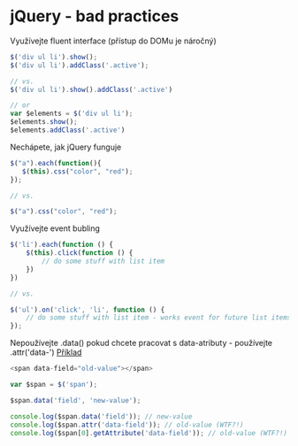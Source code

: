 # jQuery - bad practices

Využívejte fluent interface (přístup do DOMu je náročný)

```js
$('div ul li').show();
$('div ul li').addClass('.active');

// vs.
$('div ul li').show().addClass('.active')

// or
var $elements = $('div ul li');
$elements.show();
$elements.addClass('.active')
```

Nechápete, jak jQuery funguje

```js
$("a").each(function(){
   $(this).css("color", "red");
});

// vs.

$("a").css("color", "red");
```

Využívejte event bubling

```js
$('li').each(function () {
	$(this).click(function () {
		// do some stuff with list item
	})
})

// vs.

$('ul').on('click', 'li', function () {
	// do some stuff with list item - works event for future list items
});
```

Nepoužívejte .data() pokud chcete pracovat s data-atributy - používejte .attr('data-') [Příklad](http://jsfiddle.net/ondrejcech/u44hfmck/)

```js
<span data-field="old-value"></span>

var $span = $('span');

$span.data('field', 'new-value');

console.log($span.data('field')); // new-value
console.log($span.attr('data-field')); // old-value (WTF?!)
console.log($span[0].getAttribute('data-field')); // old-value (WTF?!)

```